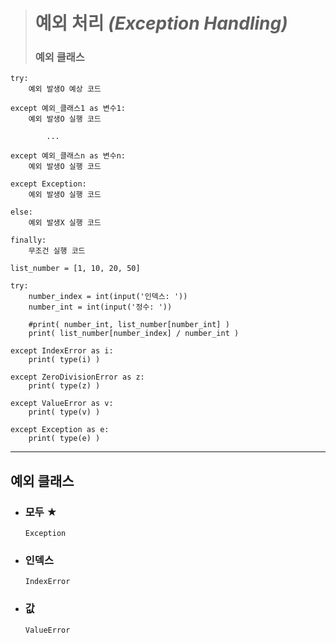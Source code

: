 ># 예외 처리 *(Exception Handling)*
>### 예외 클래스
```angular2html
try:
    예외 발생O 예상 코드

except 예외_클래스1 as 변수1:
    예외 발생O 실행 코드

        ...

except 예외_클래스n as 변수n:
    예외 발생O 실행 코드

except Exception:
    예외 발생O 실행 코드

else:
    예외 발생X 실행 코드

finally:
    무조건 실행 코드
```
```angular2html
list_number = [1, 10, 20, 50]

try:
    number_index = int(input('인덱스: '))   
    number_int = int(input('정수: '))

    #print( number_int, list_number[number_int] )
    print( list_number[number_index] / number_int ) 
    
except IndexError as i:    
    print( type(i) )

except ZeroDivisionError as z:    
    print( type(z) )

except ValueError as v:     
    print( type(v) )

except Exception as e:
    print( type(e) )
```
---

## 예외 클래스

+ ### 모두 ★
  `Exception`
  
+ ### 인덱스
  `IndexError`
  
+ ### 값
  `ValueError`